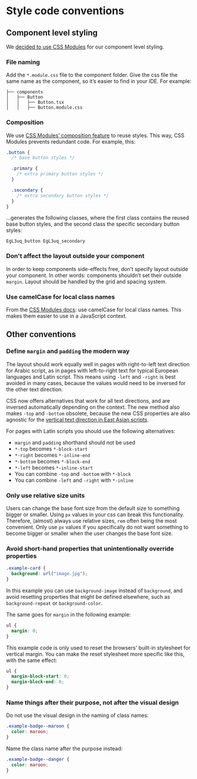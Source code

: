 <!-- @license CC0-1.0 -->

# Style code conventions

## Component level styling

We [decided to use CSS Modules](../adr//0004-styling.md) for our component level styling.

### File naming

Add the `*.module.css` file to the component folder.
Give the css file the same name as the component, so it’s easier to find in your IDE.
For example:

```text
├── components
│   ├── Button
│   │   ├── Button.tsx
│   │   ├── Button.module.css
```

### Composition

We use [CSS Modules’ composition feature](https://github.com/css-modules/css-modules/blob/master/docs/composition.md)
to reuse styles.
This way, CSS Modules prevents redundant code. For example, this:

```css
.button {
  /* base button styles */

  .primary {
    /* extra primary button styles */
  }

  .secondary {
    /* extra secondary button styles */
  }
}
```

...generates the following classes, where the first class contains the reused base button styles,
and the second class the specific secondary button styles:

```text
EgL3uq_button EgL3uq_secondary
```

### Don't affect the layout outside your component

In order to keep components side-effects free, don’t specify layout outside your component.
In other words: components shouldn’t set their outside `margin`.
Layout should be handled by the grid and spacing system.

### Use camelCase for local class names

From the [CSS Modules docs](https://github.com/css-modules/css-modules/blob/master/docs/naming.md):
use camelCase for local class names. This makes them easier to use in a JavaScript context.

## Other conventions

### Define `margin` and `padding` the modern way

The layout should work equally well in pages with right-to-left text direction for Arabic script,
as in pages with left-to-right text for typical European languages and Latin script.
This means using `-left` and `-right` is best avoided in many cases,
because the values would need to be inversed for the other text direction.

CSS now offers alternatives that work for all text directions, and are inversed automatically depending on the context.
The new method also makes `-top` and `-bottom` obsolete,
because the new CSS properties are also agnostic for the [vertical text direction in East Asian scripts](https://en.wikipedia.org/wiki/Horizontal_and_vertical_writing_in_East_Asian_scripts).

For pages with Latin scripts you should use the following alternatives:

- `margin` and `padding` shorthand should not be used
- `*-top` becomes `*-block-start`
- `*-right` becomes `*-inline-end`
- `*-bottom` becomes `*-block-end`
- `*-left` becomes `*-inline-start`
- You can combine `-top` and `-bottom` with `*-block`
- You can combine `-left` and `-right` with `*-inline`

### Only use relative size units

Users can change the base font size from the default size to something bigger or smaller.
Using `px` values in your css can break this functionality.
Therefore, (almost) always use relative sizes, `rem` often being the most convenient.
Only use `px` values if you specifically do not want something to become bigger or smaller
when the user changes the base font size.

### Avoid short-hand properties that unintentionally override properties

```css
.example-card {
  background: url("image.jpg");
}
```

In this example you can use `background-image` instead of `background`,
and avoid resetting properties that might be defined elsewhere, such as `background-repeat` or `background-color`.

The same goes for `margin` in the following example:

```css
ul {
  margin: 0;
}
```

This example code is only used to reset the browsers' built-in stylesheet for vertical margin.
You can make the reset stylesheet more specific like this, with the same effect:

```css
ul {
  margin-block-start: 0;
  margin-block-end: 0;
}
```

### Name things after their purpose, not after the visual design

Do not use the visual design in the naming of class names:

```css
.example-badge--maroon {
  color: maroon;
}
```

Name the class name after the purpose instead:

```css
.example-badge--danger {
  color: maroon;
}
```
